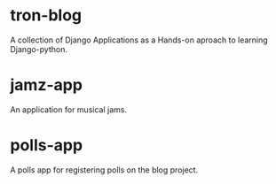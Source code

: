# tron-blog
A collection of Django Applications as a Hands-on aproach to learning Django-python.
# jamz-app
An application for musical jams.
# polls-app
A polls app for registering polls on the blog project.
